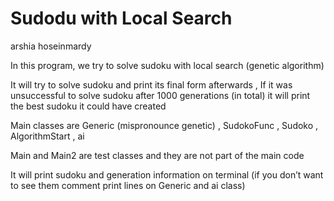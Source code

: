 # Sudodu with Local Search
arshia hoseinmardy

In this program, we try to solve sudoku with local search (genetic algorithm)

It will try to solve sudoku and print its final form afterwards ,
If it was unsuccessful to solve sudoku after 1000 generations (in total) it will print the best sudoku it could have created


Main classes are Generic (mispronounce genetic) , SudokoFunc , Sudoko , AlgorithmStart  , ai 

Main and Main2 are test classes and they are not part of the main code


It will print sudoku and generation information on terminal (if you don’t want to see them comment print lines on Generic and ai class)



